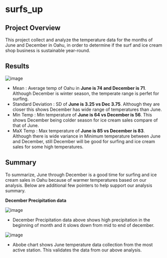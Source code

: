 # surfs_up

## Project Overview

This project collect and analyze the temperature data for the months of June and December in Oahu, in order to determine if the surf and ice cream shop business is sustainable year-round.

## Results

![image](https://user-images.githubusercontent.com/83181834/124368144-23ea9e80-dc13-11eb-9196-574d421bda05.png)

- Mean : Average temp of Oahu in **June is 74 and December is 71**. Although December is winter season, the temperate range is perfet for surfing.
- Standard Deviation : SD of **June is 3.25 vs Dec 3.75**. Although they are closer this shows December has wide range of temperatures than June. 
- Min Temp : Min temperature of **June is 64 vs December is 56**. This shows December being colder season for ice cream sales compare of that of June. 
- MaX Temp : Max temperature of **June is 85 vs December is 83**. Although there is wide variance in Minimum temperature between June and December, still December will be good for surfing and ice cream sales for some high temperatures.

## Summary

To summarize, June through December is a good time for surfing and ice cream sales in Oahu because of warmer temperatures based on our analysis. Below are additional few pointers to help support our analysis summary.

**December Precipitation data**

![image](https://user-images.githubusercontent.com/83181834/124368415-c1df6880-dc15-11eb-9e88-41da79a26bae.png)

- December Precipitation data above shows high precipitation in the beginning of month and it slows down from mid to end of december.

![image](https://user-images.githubusercontent.com/83181834/124368646-db81af80-dc17-11eb-804f-d308c1dac169.png)

- Abobe chart shows June temperature data collection from the most active station. This validates the data from our above analysis.
